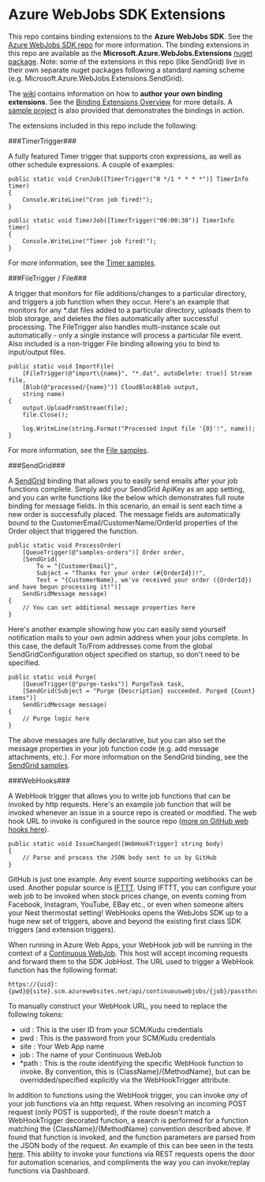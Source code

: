 ﻿Azure WebJobs SDK Extensions
===
This repo contains binding extensions to the **Azure WebJobs SDK**. See the [Azure WebJobs SDK repo](https://github.com/Azure/azure-webjobs-sdk) for more information. The binding extensions in this repo are available as the **Microsoft.Azure.WebJobs.Extensions** [nuget package](http://www.nuget.org/packages/Microsoft.Azure.WebJobs.Extensions). Note: some of the extensions in this repo (like SendGrid) live in their own separate nuget packages following a standard naming scheme (e.g. Microsoft.Azure.WebJobs.Extensions.SendGrid).

The [wiki](https://github.com/Azure/azure-webjobs-sdk-extensions/wiki) contains information on how to **author your own binding extensions**. See the [Binding Extensions Overview](https://github.com/Azure/azure-webjobs-sdk-extensions/wiki/Binding-Extensions-Overview) for more details. A [sample project](https://github.com/Azure/azure-webjobs-sdk-extensions/blob/master/src/ExtensionsSample/Program.cs) is also provided that demonstrates the bindings in action.

The extensions included in this repo include the following:

###TimerTrigger###

A fully featured Timer trigger that supports cron expressions, as well as other schedule expressions. A couple of examples:

    public static void CronJob([TimerTrigger("0 */1 * * * *")] TimerInfo timer)
    {
        Console.WriteLine("Cron job fired!");
    }

    public static void TimerJob([TimerTrigger("00:00:30")] TimerInfo timer)
    {
        Console.WriteLine("Timer job fired!");
    }
    
For more information, see the [Timer samples](https://github.com/Azure/azure-webjobs-sdk-extensions/blob/master/src/ExtensionsSample/TimerSamples.cs).
    
###FileTrigger / File###

A trigger that monitors for file additions/changes to a particular directory, and triggers a job function when they occur. Here's an example that monitors for any *.dat files added to a particular directory, uploads them to blob storage, and deletes the files automatically after successful processing. The FileTrigger also handles multi-instance scale out automatically - only a single instance will process a particular file event. Also included is a non-trigger File binding allowing you to bind to input/output files.

    public static void ImportFile(
        [FileTrigger(@"import\{name}", "*.dat", autoDelete: true)] Stream file,
        [Blob(@"processed/{name}")] CloudBlockBlob output,
        string name)
    {
        output.UploadFromStream(file);
        file.Close();

        log.WriteLine(string.Format("Processed input file '{0}'!", name));
    }

For more information, see the [File samples](https://github.com/Azure/azure-webjobs-sdk-extensions/blob/master/src/ExtensionsSample/FileSamples.cs).

###SendGrid###

A [SendGrid](https://sendgrid.com) binding that allows you to easily send emails after your job functions complete. Simply add your SendGrid ApiKey as an app setting, and you can write functions like the below which demonstrates full route binding for message fields. In this scenario, an email is sent each time a new order is successfully placed. The message fields are automatically bound to the CustomerEmail/CustomerName/OrderId properties of the Order object that triggered the function.

    public static void ProcessOrder(
        [QueueTrigger(@"samples-orders")] Order order,
        [SendGrid(
            To = "{CustomerEmail}",
            Subject = "Thanks for your order (#{OrderId})!",
            Text = "{CustomerName}, we've received your order ({OrderId}) and have begun processing it!")]
        SendGridMessage message)
    {
        // You can set additional message properties here
    }

Here's another example showing how you can easily send yourself notification mails to your own admin address when your jobs complete. In this case, the default To/From addresses come from the global SendGridConfiguration object specified on startup, so don't need to be specified.

    public static void Purge(
        [QueueTrigger(@"purge-tasks")] PurgeTask task,
        [SendGrid(Subject = "Purge {Description} succeeded. Purged {Count} items")]
        SendGridMessage message)
    {
        // Purge logic here
    }

The above messages are fully declarative, but you can also set the message properties in your job function code (e.g. add message attachments, etc.). For more information on the SendGrid binding, see the [SendGrid samples](https://github.com/Azure/azure-webjobs-sdk-extensions/blob/master/src/ExtensionsSample/SendGridSamples.cs).

###WebHooks###

A WebHook trigger that allows you to write job functions that can be invoked by http requests. Here's an example job function that will be invoked whenever an issue in a source repo is created or modified. The web hook URL to invoke is configured in the source repo ([more on GitHub web hooks here](https://developer.github.com/webhooks/)).

    public static void IssueChanged([WebHookTrigger] string body)
    {
        // Parse and process the JSON body sent to us by GitHub
    }

GitHub is just one example. Any event source supporting webhooks can be used. Another popular source is [IFTTT](https://ifttt.com/). Using IFTTT, you can configure your web job to be invoked when stock prices change, on events coming from Facebook, Instagram, YouTube, EBay etc., or even when someone alters your Nest thermostat setting! WebHooks opens the WebJobs SDK up to a huge new set of triggers, above and beyond the existing first class SDK triggers (and extension triggers).

When running in Azure Web Apps, your WebHook job will be running in the context of a [Continuous WebJob](https://github.com/projectkudu/kudu/wiki/Web-jobs). This host will accept incoming requests and forward them to the SDK JobHost. The URL used to trigger a WebHook function has the following format:

    https://{uid}:{pwd}@{site}.scm.azurewebsites.net/api/continuouswebjobs/{job}/passthrough/{*path}

To manually construct your WebHook URL, you need to replace the following tokens:
* uid : This is the user ID from your SCM/Kudu credentials
* pwd : This is the password from your SCM/Kudu credentials
* site : Your Web App name
* job : The name of your Continuous WebJob
* *path : This is the route identifying the specific WebHook function to invoke. By convention, this is {ClassName}/{MethodName}, but can be overridded/specified explicitly via the WebHookTrigger attribute.

In addition to functions using the WebHook trigger, you can invoke *any* of your job functions via an http request. When resolving an incoming POST request (only POST is supported), if the route doesn't match a WebHookTrigger decorated function, a search is performed for a function matching the {ClassName}/{MethodName} convention described above. If found that function is invoked, and the function parameters are parsed from the JSON body of the request. An example of this can bee seen in the tests [here](https://github.com/Azure/azure-webjobs-sdk-extensions/blob/master/test/WebJobs.Extensions.Tests/WebHooks/WebHookEndToEndTests.cs#L72). This ability to invoke your functions via REST requests opens the door for automation scenarios, and compliments the way you can invoke/replay functions via Dashboard.
